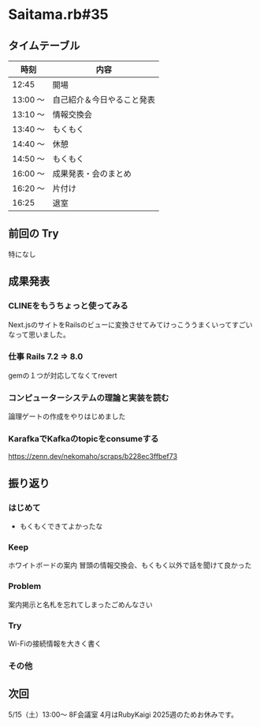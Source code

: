 # Saitama.rb#35

## タイムテーブル

| 時刻 | 内容 |
| --- | --- |
| 12:45 | 開場 |
| 13:00 ～  | 自己紹介＆今日やること発表 |
| 13:10 ～ | 情報交換会 |
| 13:40 ～ | もくもく |
| 14:40 ～ | 休憩 |
| 14:50 ～ | もくもく |
| 16:00 ～ | 成果発表・会のまとめ |
| 16:20 ～ | 片付け |
| 16:25 | 退室 |

## 前回の Try
特になし

## 成果発表
### CLINEをもうちょっと使ってみる
Next.jsのサイトをRailsのビューに変換させてみてけっこううまくいってすごいなって思いました。

### 仕事 Rails 7.2 => 8.0
gemの１つが対応してなくてrevert

### コンピューターシステムの理論と実装を読む
論理ゲートの作成をやりはじめました

### KarafkaでKafkaのtopicをconsumeする
https://zenn.dev/nekomaho/scraps/b228ec3ffbef73

## 振り返り
### はじめて
- もくもくできてよかったな

### Keep
ホワイトボードの案内
冒頭の情報交換会、もくもく以外で話を聞けて良かった

### Problem
案内掲示と名札を忘れてしまったごめんなさい

### Try
Wi-Fiの接続情報を大きく書く

### その他

## 次回
5/15（土）13:00～ 8F会議室
4月はRubyKaigi 2025週のためお休みです。
